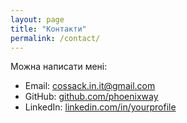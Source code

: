 ```yaml
---
layout: page
title: "Контакти"
permalink: /contact/
---
```


Можна написати мені:  
- Email: cossack.in.it@gmail.com  
- GitHub: [github.com/phoenixway](https://github.com/phoenixway)  
- LinkedIn: [linkedin.com/in/yourprofile](https://linkedin.com/in/yourprofile)
